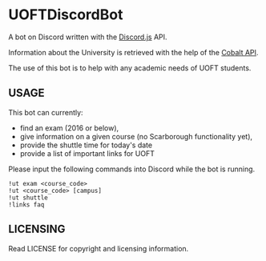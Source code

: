 # UOFTDiscordBot
A bot on Discord written with the [Discord.js](https://discord.js.org/#/) API.

Information about the University is retrieved with the help of the [Cobalt API](https://cobalt.qas.im/).

The use of this bot is to help with any academic needs of UOFT students.

USAGE
-------------

This bot can currently:
* find an exam (2016 or below),
* give information on a given course (no Scarborough functionality yet),
* provide the shuttle time for today's date
* provide a list of important links for UOFT

Please input the following commands into Discord while the bot is running.

```
!ut exam <course_code>
!ut <course_code> [campus]
!ut shuttle
!links faq
```

LICENSING
-------------
Read LICENSE for copyright and licensing information.
